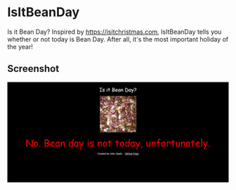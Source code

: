 # IsItBeanDay
Is it Bean Day? Inspired by https://isitchristmas.com, IsItBeanDay tells you whether or not today is Bean Day. After all, it's the most important holiday of the year!
## Screenshot
![Screenshot](https://github.com/JohnSpahr/IsItBeanDay/blob/master/BeanDay.PNG?raw=true)

